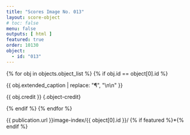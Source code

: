 ```yaml
---
title: "Scores Image No. 013"
layout: score-object
# toc: false
menu: false
outputs: [ html ]
featured: true
order: 10130
object:
  - id: "013"
---
```


{% for obj in objects.object_list %}
{% if obj.id == object[0].id %}

{{ obj.extended_caption | replace: "¶", "\n\n" }}

{{ obj.credit }} {.object-credit}

{% endif %}
{% endfor %}

<div class="object-credit object-url is-print-only">

{{ publication.url }}image-index/{{ object[0].id }}/ {% if featured %}*{% endif %}

</div>
